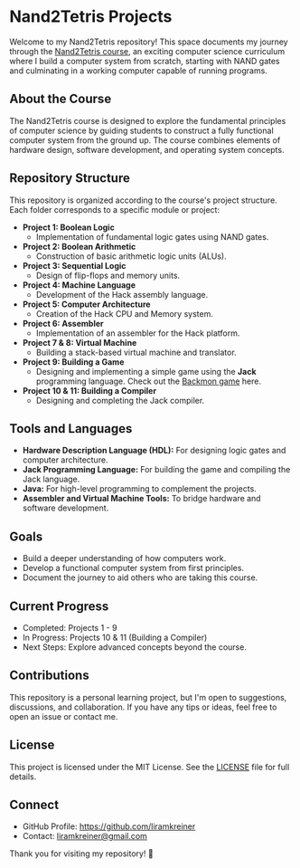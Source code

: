 # Nand2Tetris Projects

Welcome to my Nand2Tetris repository! This space documents my journey through the [Nand2Tetris course](https://www.nand2tetris.org/), an exciting computer science curriculum where I build a computer system from scratch, starting with NAND gates and culminating in a working computer capable of running programs.

## About the Course

The Nand2Tetris course is designed to explore the fundamental principles of computer science by guiding students to construct a fully functional computer system from the ground up. The course combines elements of hardware design, software development, and operating system concepts.

## Repository Structure

This repository is organized according to the course's project structure. Each folder corresponds to a specific module or project:

- **Project 1: Boolean Logic**
  - Implementation of fundamental logic gates using NAND gates.
- **Project 2: Boolean Arithmetic**
  - Construction of basic arithmetic logic units (ALUs).
- **Project 3: Sequential Logic**
  - Design of flip-flops and memory units.
- **Project 4: Machine Language**
  - Development of the Hack assembly language.
- **Project 5: Computer Architecture**
  - Creation of the Hack CPU and Memory system.
- **Project 6: Assembler**
  - Implementation of an assembler for the Hack platform.
- **Project 7 & 8: Virtual Machine**
  - Building a stack-based virtual machine and translator.
- **Project 9: Building a Game**
  - Designing and implementing a simple game using the **Jack** programming language. Check out the [Backmon game](https://github.com/liramkreiner/Backgammon) here.
- **Project 10 & 11: Building a Compiler**
  - Designing and completing the Jack compiler.

## Tools and Languages

- **Hardware Description Language (HDL):** For designing logic gates and computer architecture.
- **Jack Programming Language:** For building the game and compiling the Jack language.
- **Java:** For high-level programming to complement the projects.
- **Assembler and Virtual Machine Tools:** To bridge hardware and software development.

## Goals

- Build a deeper understanding of how computers work.
- Develop a functional computer system from first principles.
- Document the journey to aid others who are taking this course.

## Current Progress

- Completed: Projects 1 - 9
- In Progress: Projects 10 & 11 (Building a Compiler)
- Next Steps: Explore advanced concepts beyond the course.

## Contributions

This repository is a personal learning project, but I'm open to suggestions, discussions, and collaboration. If you have any tips or ideas, feel free to open an issue or contact me.

## License

This project is licensed under the MIT License. See the [LICENSE](LICENSE) file for full details.

## Connect

- GitHub Profile: https://github.com/liramkreiner
- Contact: liramkreiner@gmail.com

Thank you for visiting my repository! 🚀
